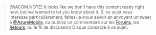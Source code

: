 > [WACOM.NOTE] It looks like we don't have this content ready right now, but we wanted to let you know about it. Si ce sujet vous intéresse particulièrement, faites-le-nous savoir en envoyant un tweet à [@AzureMobile][@AzureMobile], ou publiez un commentaire sur les [Forums][Forums], les [Retours][Retours], ou le fil de discussion Disqus consacré à ce sujet.

  [@AzureMobile]: https://twitter.com/AzureMobile
  [Forums]: http://social.msdn.microsoft.com/Forums/windowsazure/fr-fr/home?forum=azuremobile
  [Retours]: http://feedback.azure.com/forums/216254-mobile-services
